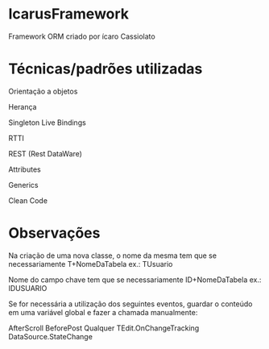 # IcarusFramework
Framework ORM criado por ícaro Cassiolato

# Técnicas/padrões utilizadas

Orientação a objetos

Herança

Singleton
Live Bindings

RTTI

REST (Rest DataWare)

Attributes

Generics

Clean Code

# Observações
Na criação de uma nova classe, o nome da mesma tem que se necessariamente T+NomeDaTabela
ex.: TUsuario

Nome do campo chave tem que se necessariamente ID+NomeDaTabela
ex.: IDUSUARIO

Se for necessária a utilização dos seguintes eventos, guardar o conteúdo em uma variável global e fazer a chamada manualmente:

AfterScroll
BeforePost
Qualquer TEdit.OnChangeTracking
DataSource.StateChange
